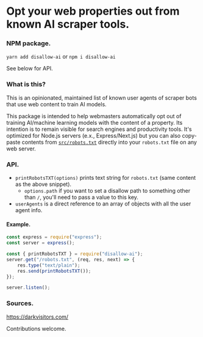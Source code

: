 # Opt your web properties out from known AI scraper tools.

### NPM package.

`yarn add disallow-ai` or `npm i disallow-ai`

See below for API.

### What is this?
This is an opinionated, maintained list of known user agents of scraper bots that use web content to train AI models.

This package is intended to help webmasters automatically opt out of training AI/machine learning models with the content of a property. Its intention is to remain visible for search engines and productivity tools. It's optimized for Node.js servers (e.x., Express/Next.js) but you can also copy-paste contents from [`src/robots.txt`](/src/robots.txt) directly into your `robots.txt` file on any web server.


### API.
- `printRobotsTXT(options)` prints text string for `robots.txt` (same content as the above snippet).
    - `options.path` if you want to set a disallow path to something other than `/`, you'll need to pass a value to this key.
- `userAgents` is a direct reference to an array of objects with all the user agent info.

#### Example.
```javascript
const express = require("express");
const server = express();

const { printRobotsTXT } = require("disallow-ai");
server.get("/robots.txt", (req, res, next) => {
    res.type("text/plain");
    res.send(printRobotsTXT());
});

server.listen();

```

### Sources.
https://darkvisitors.com/

Contributions welcome.
